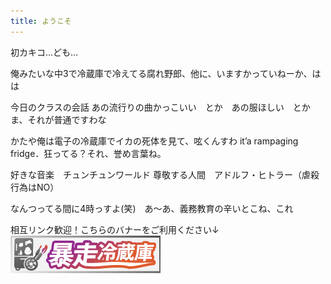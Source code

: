 ```yaml
---
title: ようこそ
---
```


初カキコ…ども…

俺みたいな中3で冷蔵庫で冷えてる腐れ野郎、他に、いますかっていねーか、はは

今日のクラスの会話
あの流行りの曲かっこいい　とか　あの服ほしい　とか
ま、それが普通ですわな

かたや俺は電子の冷蔵庫でイカの死体を見て、呟くんすわ
it’a rampaging fridge．狂ってる？それ、誉め言葉ね。

好きな音楽　チュンチュンワールド
尊敬する人間　アドルフ・ヒトラー（虐殺行為はNO）

なんつってる間に4時っすよ(笑)　あ～あ、義務教育の辛いとこね、これ

相互リンク歓迎！こちらのバナーをご利用ください↓
<a href="https://rampaging-fridge.github.io/index.html"><img src="img/reizouko-banner.gif"></a>
